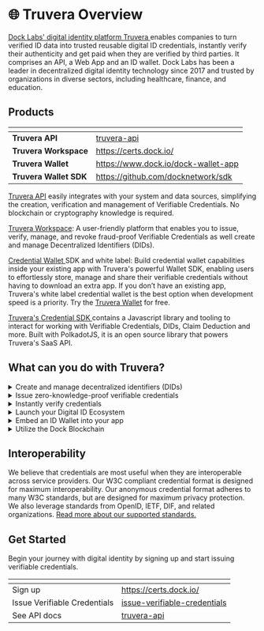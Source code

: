 # 🌐 Truvera Overview

[Dock Labs' digital identity platform Truvera ](https://truvera.io/)enables companies to turn verified ID data into trusted reusable digital ID credentials, instantly verify their authenticity and get paid when they are verified by third parties. It comprises an API, a Web App and an ID wallet. Dock Labs has been a leader in decentralized digital identity technology since 2017 and trusted by organizations in diverse sectors, including healthcare, finance, and education.

## Products

<table data-card-size="large" data-view="cards"><thead><tr><th></th><th data-hidden data-card-target data-type="content-ref"></th></tr></thead><tbody><tr><td><strong>Truvera API</strong></td><td><a href="truvera-api/">truvera-api</a></td></tr><tr><td><strong>Truvera Workspace</strong></td><td><a href="https://certs.dock.io/">https://certs.dock.io/</a></td></tr><tr><td><strong>Truvera Wallet</strong></td><td><a href="https://www.dock.io/dock-wallet-app">https://www.dock.io/dock-wallet-app</a></td></tr><tr><td><strong>Truvera Wallet SDK</strong></td><td><a href="https://github.com/docknetwork/sdk">https://github.com/docknetwork/sdk</a></td></tr></tbody></table>

[Truvera API](truvera-api/) easily integrates with your system and data sources, simplifying the creation, verification and management of Verifiable Credentials. No blockchain or cryptography knowledge is required.&#x20;

[Truvera Workspace](https://truvera.io/): A user-friendly platform​ that enables you to issue, verify, manage, and revoke fraud-proof Verifiable Credentials as well create and manage Decentralized Identifiers (DIDs).

[Credential Wallet ](https://www.dock.io/feature/identity-wallet)SDK and white label: Build credential wallet capabilities inside your existing app with Truvera's powerful Wallet SDK, enabling users to effortlessly store, manage and share their verifiable credentials without having to download an extra app. If you don’t have an existing app, Truvera's white label credential wallet is the best option when development speed is a priority. Try the [Truvera Wallet](credential-wallet/) for free.

[Truvera's Credential SDK ](https://github.com/docknetwork/sdk)contains a Javascript library and tooling to interact for working with Verifiable Credentials, DIDs, Claim Deduction and more. Built with PolkadotJS, it is an open source library that powers Truvera's SaaS API.&#x20;

## **What can you do with Truvera?**

<details>

<summary>Create and manage decentralized identifiers (DIDs)</summary>

Create DIDs on the Dock or Polygon Blockchain using `did:dock` or `did:polygonid` methods or a non-registry based DID using the `did:key` method.

</details>

<details>

<summary>Issue zero-knowledge-proof verifiable credentials</summary>

Issue credentials that are reusable, verifiable and secure against fraud. Protect your users privacy and improve your data minimization practices by issuing zero-knowledge-proof credentials.

</details>

<details>

<summary>Instantly verify credentials</summary>

Create Verification Requests and send Verification QR Codes to your users. They’ll scan them with their wallet app and you’ll receive instant confirmation of the credentials’ authenticity.

</details>

<details>

<summary>Launch your Digital ID Ecosystem</summary>

Truvera's user-friendly workspace and API allow you to invite and manage trusted issuers and verifiers. Simplify the process of identifying which issuers and verifiers are trustworthy within a particular ecosystem.

</details>

<details>

<summary>Embed an ID Wallet into your app</summary>

Build ID wallet capabilities inside your existing app with Truvera's Wallet SDK. Users can manage and share their verifiable credentials without having to download an extra app.

</details>

<details>

<summary>Utilize the Dock Blockchain</summary>

The Dock blockchain acts as an immutable registry of all credential issuers. This ensures that Verifiable Credentials are always available for verification without ever needing to contact the issuers, and the list of trusted issuers and verifiers is reliable and auditable.

</details>

## Interoperability

We believe that credentials are most useful when they are interoperable across service providers. Our W3C compliant credential format is designed for maximum interoperability. Our anonymous credential format adheres to many W3C standards, but are designed for maximum privacy protection. We also leverage standards from OpenID, IETF, DIF, and related organizations. [Read more about our supported standards.](key-standards/)

## Get Started

Begin your journey with digital identity by signing up and start issuing verifiable credentials.

<table data-view="cards"><thead><tr><th></th><th data-hidden data-card-target data-type="content-ref"></th></tr></thead><tbody><tr><td>Sign up</td><td><a href="https://certs.dock.io/">https://certs.dock.io/</a></td></tr><tr><td>Issue Verifiable Credentials</td><td><a href="workspace/issue-verifiable-credentials/">issue-verifiable-credentials</a></td></tr><tr><td>See API docs</td><td><a href="truvera-api/">truvera-api</a></td></tr></tbody></table>
